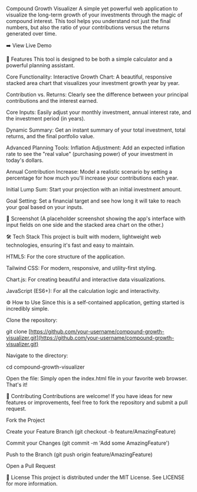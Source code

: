 Compound Growth Visualizer
A simple yet powerful web application to visualize the long-term growth of your investments through the magic of compound interest. This tool helps you understand not just the final numbers, but also the ratio of your contributions versus the returns generated over time.

➡️ View Live Demo

🚀 Features
This tool is designed to be both a simple calculator and a powerful planning assistant.

Core Functionality:
Interactive Growth Chart: A beautiful, responsive stacked area chart that visualizes your investment growth year by year.

Contribution vs. Returns: Clearly see the difference between your principal contributions and the interest earned.

Core Inputs: Easily adjust your monthly investment, annual interest rate, and the investment period (in years).

Dynamic Summary: Get an instant summary of your total investment, total returns, and the final portfolio value.

Advanced Planning Tools:
Inflation Adjustment: Add an expected inflation rate to see the "real value" (purchasing power) of your investment in today's dollars.

Annual Contribution Increase: Model a realistic scenario by setting a percentage for how much you'll increase your contributions each year.

Initial Lump Sum: Start your projection with an initial investment amount.

Goal Setting: Set a financial target and see how long it will take to reach your goal based on your inputs.

📸 Screenshot
(A placeholder screenshot showing the app's interface with input fields on one side and the stacked area chart on the other.)

🛠️ Tech Stack
This project is built with modern, lightweight web technologies, ensuring it's fast and easy to maintain.

HTML5: For the core structure of the application.

Tailwind CSS: For modern, responsive, and utility-first styling.

Chart.js: For creating beautiful and interactive data visualizations.

JavaScript (ES6+): For all the calculation logic and interactivity.

⚙️ How to Use
Since this is a self-contained application, getting started is incredibly simple.

Clone the repository:

git clone [https://github.com/your-username/compound-growth-visualizer.git](https://github.com/your-username/compound-growth-visualizer.git)

Navigate to the directory:

cd compound-growth-visualizer

Open the file:
Simply open the index.html file in your favorite web browser. That's it!

🤝 Contributing
Contributions are welcome! If you have ideas for new features or improvements, feel free to fork the repository and submit a pull request.

Fork the Project

Create your Feature Branch (git checkout -b feature/AmazingFeature)

Commit your Changes (git commit -m 'Add some AmazingFeature')

Push to the Branch (git push origin feature/AmazingFeature)

Open a Pull Request

📄 License
This project is distributed under the MIT License. See LICENSE for more information.
